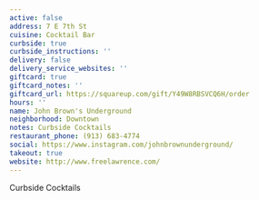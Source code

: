 ```yaml
---
active: false
address: 7 E 7th St
cuisine: Cocktail Bar
curbside: true
curbside_instructions: ''
delivery: false
delivery_service_websites: ''
giftcard: true
giftcard_notes: ''
giftcard_url: https://squareup.com/gift/Y49W8RBSVCQ6H/order
hours: ''
name: John Brown's Underground
neighborhood: Downtown
notes: Curbside Cocktails
restaurant_phone: (913) 683-4774
social: https://www.instagram.com/johnbrownunderground/
takeout: true
website: http://www.freelawrence.com/
---
```


Curbside Cocktails